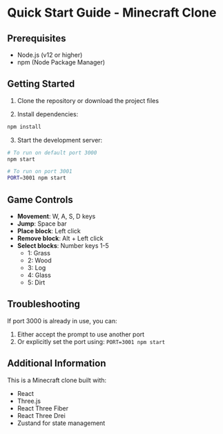 # Quick Start Guide - Minecraft Clone

## Prerequisites
- Node.js (v12 or higher)
- npm (Node Package Manager)

## Getting Started

1. Clone the repository or download the project files

2. Install dependencies:
```bash
npm install
```

3. Start the development server:
```bash
# To run on default port 3000
npm start

# To run on port 3001
PORT=3001 npm start
```

## Game Controls

- **Movement**: W, A, S, D keys
- **Jump**: Space bar
- **Place block**: Left click
- **Remove block**: Alt + Left click
- **Select blocks**: Number keys 1-5
  - 1: Grass
  - 2: Wood
  - 3: Log
  - 4: Glass
  - 5: Dirt

## Troubleshooting

If port 3000 is already in use, you can:
1. Either accept the prompt to use another port
2. Or explicitly set the port using: `PORT=3001 npm start`

## Additional Information
This is a Minecraft clone built with:
- React
- Three.js
- React Three Fiber
- React Three Drei
- Zustand for state management 